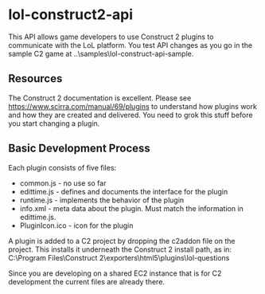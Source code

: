 # lol-construct2-api
This API allows game developers to use Construct 2 plugins to communicate with the LoL platform.
You test API changes as you go in the sample C2 game at ..\samples\lol-construct-api-sample.

## Resources
The Construct 2 documentation is excellent. Please see https://www.scirra.com/manual/69/plugins to understand how plugins work and how they are created and delivered. You need to grok this stuff before you start changing a plugin.

## Basic Development Process

Each plugin consists of five files:
* common.js - no use so far
* edittime.js - defines and documents the interface for the plugin
* runtime.js - implements the behavior of the plugin
* info.xml - meta data about the plugin. Must match the information in edittime.js.
* PluginIcon.ico - icon for the plugin

A plugin is added to a C2 project by dropping the c2addon file on the project. This installs it underneath the Construct 2 install path, as in:
C:\Program Files\Construct 2\exporters\html5\plugins\lol-questions

Since you are developing on a shared EC2 instance that is for C2 development the current files are already there.
